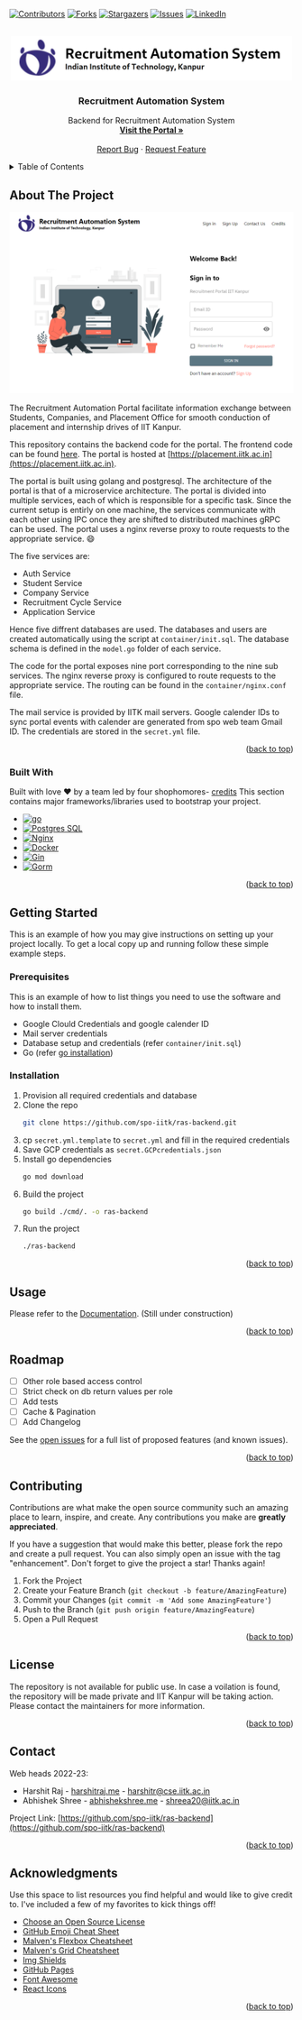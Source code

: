 <!-- Improved compatibility of back to top link: See: https://github.com/spo-iitk/ras-backend/pull/73 -->

<a name="readme-top"></a>

<!--
*** Thanks for checking out the Best-README-Template. If you have a suggestion
*** that would make this better, please fork the repo and create a pull request
*** or simply open an issue with the tag "enhancement".
*** Don't forget to give the project a star!
*** Thanks again! Now go create something AMAZING! :D
-->

<!-- PROJECT SHIELDS -->
<!--
*** I'm using markdown "reference style" links for readability.
*** Reference links are enclosed in brackets [ ] instead of parentheses ( ).
*** See the bottom of this document for the declaration of the reference variables
*** for contributors-url, forks-url, etc. This is an optional, concise syntax you may use.
*** https://www.markdownguide.org/basic-syntax/#reference-style-links
-->

[![Contributors][contributors-shield]][contributors-url]
[![Forks][forks-shield]][forks-url]
[![Stargazers][stars-shield]][stars-url]
[![Issues][issues-shield]][issues-url]
[![LinkedIn][linkedin-shield]][linkedin-url]

<!-- PROJECT LOGO -->
<br />
<div align="center">
  <a href="https://spo.iitk.ac.in/gh/">
    <img src=".github/images/logo.png" alt="Logo" width="500">
  </a>

  <h3 align="center">Recruitment Automation System</h3>

  <p align="center">
    Backend for Recruitment Automation System
    <br />
    <a href="https://placement.iitk.ac.in/"><strong>Visit the Portal »</strong></a>
    <br />
    <br />
    <!-- <a href="https://github.com/spo-iitk/ras-backend">View Demo</a> -->
    <!-- · -->
    <a href="https://github.com/spo-iitk/ras-backend/issues">Report Bug</a>
    ·
    <a href="https://github.com/spo-iitk/ras-backend/issues">Request Feature</a>
  </p>
</div>

<!-- TABLE OF CONTENTS -->
<details>
  <summary>Table of Contents</summary>
  <ol>
    <li>
      <a href="#about-the-project">About The Project</a>
      <ul>
        <li><a href="#built-with">Built With</a></li>
      </ul>
    </li>
    <li>
      <a href="#getting-started">Getting Started</a>
      <ul>
        <li><a href="#prerequisites">Prerequisites</a></li>
        <li><a href="#installation">Installation</a></li>
      </ul>
    </li>
    <li><a href="#usage">Usage</a></li>
    <li><a href="#roadmap">Roadmap</a></li>
    <li><a href="#contributing">Contributing</a></li>
    <li><a href="#license">License</a></li>
    <li><a href="#contact">Contact</a></li>
    <li><a href="#acknowledgments">Acknowledgments</a></li>
  </ol>
</details>

<!-- ABOUT THE PROJECT -->

## About The Project

[![Portal Screen Shot](.github/images/screenshot.png)](https://placement.iitk.ac.in)

The Recruitment Automation Portal facilitate information exchange between Students, Companies, and Placement Office for smooth conduction of placement and internship drives of IIT Kanpur.

This repository contains the backend code for the portal. The frontend code can be found [here](https://github.com/spo-iitk/ras-frontend). The portal is hosted at [https://placement.iitk.ac.in](https://placement.iitk.ac.in).

The portal is built using golang and postgresql. The architecture of the portal is that of a microservice architecture. The portal is divided into multiple services, each of which is responsible for a specific task. Since the current setup is entirly on one machine, the services communicate with each other using IPC once they are shifted to distributed machines gRPC can be used. The portal uses a nginx reverse proxy to route requests to the appropriate service. :smile:

The five services are:

- Auth Service
- Student Service
- Company Service
- Recruitment Cycle Service
- Application Service

Hence five diffrent databases are used. The databases and users are created automatically using the script at `container/init.sql`. The database schema is defined in the `model.go` folder of each service.

The code for the portal exposes nine port corresponding to the nine sub services. The nginx reverse proxy is configured to route requests to the appropriate service.
The routing can be found in the `container/nginx.conf` file.

The mail service is provided by IITK mail servers. Google calender IDs to sync portal events with calender are generated from spo web team Gmail ID. The credentials are stored in the `secret.yml` file.

<p align="right">(<a href="#readme-top">back to top</a>)</p>

### Built With

Built with love :heart: by a team led by four shophomores- [credits](https://placement.iitk.ac.in/credits) This section contains major frameworks/libraries used to bootstrap your project.

- [![go][golang]][go-url]
- [![Postgres SQL][psql]][psql-url]
- [![Nginx][nginx]][nginx-url]
- [![Docker][docker]][docker-url]
- [![Gin][gin]][gin-url]
- [![Gorm][gorm]][gorm-url]

<p align="right">(<a href="#readme-top">back to top</a>)</p>

<!-- GETTING STARTED -->

## Getting Started

This is an example of how you may give instructions on setting up your project locally.
To get a local copy up and running follow these simple example steps.

### Prerequisites

This is an example of how to list things you need to use the software and how to install them.

- Google Clould Credentials and google calender ID
- Mail server credentials
- Database setup and credentials (refer `container/init.sql`)
- Go (refer [go installation](https://golang.org/doc/install))

### Installation

1. Provision all required credentials and database
2. Clone the repo
   ```sh
   git clone https://github.com/spo-iitk/ras-backend.git
   ```
3. cp `secret.yml.template` to `secret.yml` and fill in the required credentials
4. Save GCP credentials as `secret.GCPcredentials.json`
5. Install go dependencies
   ```sh
   go mod download
   ```
6. Build the project
   ```sh
   go build ./cmd/. -o ras-backend
   ```
7. Run the project
   ```sh
   ./ras-backend
   ```

<p align="right">(<a href="#readme-top">back to top</a>)</p>

## Usage

Please refer to the [Documentation](#). (Still under construction)

<p align="right">(<a href="#readme-top">back to top</a>)</p>

<!-- ROADMAP -->

## Roadmap

- [ ] Other role based access control
- [ ] Strict check on db return values per role
- [ ] Add tests
- [ ] Cache & Pagination
- [ ] Add Changelog

See the [open issues](https://github.com/spo-iitk/ras-backend/issues) for a full list of proposed features (and known issues).

<p align="right">(<a href="#readme-top">back to top</a>)</p>

<!-- CONTRIBUTING -->

## Contributing

Contributions are what make the open source community such an amazing place to learn, inspire, and create. Any contributions you make are **greatly appreciated**.

If you have a suggestion that would make this better, please fork the repo and create a pull request. You can also simply open an issue with the tag "enhancement".
Don't forget to give the project a star! Thanks again!

1. Fork the Project
2. Create your Feature Branch (`git checkout -b feature/AmazingFeature`)
3. Commit your Changes (`git commit -m 'Add some AmazingFeature'`)
4. Push to the Branch (`git push origin feature/AmazingFeature`)
5. Open a Pull Request

<p align="right">(<a href="#readme-top">back to top</a>)</p>

<!-- LICENSE -->

## License

The repository is not available for public use. In case a voilation is found, the repository will be made private and IIT Kanpur will be taking action. Please contact the maintainers for more information.

<p align="right">(<a href="#readme-top">back to top</a>)</p>

<!-- CONTACT -->

## Contact

Web heads 2022-23:

- Harshit Raj - [harshitraj.me](https://1-Harshit.github.io) - harshitr@cse.iitk.ac.in
- Abhishek Shree - [abhishekshree.me](https://abhishekshree.github.io) - shreea20@iitk.ac.in

Project Link: [https://github.com/spo-iitk/ras-backend](https://github.com/spo-iitk/ras-backend)

<p align="right">(<a href="#readme-top">back to top</a>)</p>

<!-- ACKNOWLEDGMENTS -->

## Acknowledgments

Use this space to list resources you find helpful and would like to give credit to. I've included a few of my favorites to kick things off!

- [Choose an Open Source License](https://choosealicense.com)
- [GitHub Emoji Cheat Sheet](https://www.webpagefx.com/tools/emoji-cheat-sheet)
- [Malven's Flexbox Cheatsheet](https://flexbox.malven.co/)
- [Malven's Grid Cheatsheet](https://grid.malven.co/)
- [Img Shields](https://shields.io)
- [GitHub Pages](https://pages.github.com)
- [Font Awesome](https://fontawesome.com)
- [React Icons](https://react-icons.github.io/react-icons/search)

<p align="right">(<a href="#readme-top">back to top</a>)</p>

<!-- MARKDOWN LINKS & IMAGES -->
<!-- https://www.markdownguide.org/basic-syntax/#reference-style-links -->

[contributors-shield]: https://img.shields.io/github/contributors/spo-iitk/ras-backend.svg?style=for-the-badge
[contributors-url]: https://github.com/spo-iitk/ras-backend/graphs/contributors
[forks-shield]: https://img.shields.io/github/forks/spo-iitk/ras-backend.svg?style=for-the-badge
[forks-url]: https://github.com/spo-iitk/ras-backend/network/members
[stars-shield]: https://img.shields.io/github/stars/spo-iitk/ras-backend.svg?style=for-the-badge
[stars-url]: https://github.com/spo-iitk/ras-backend/stargazers
[issues-shield]: https://img.shields.io/github/issues/spo-iitk/ras-backend.svg?style=for-the-badge
[issues-url]: https://github.com/spo-iitk/ras-backend/issues
[linkedin-shield]: https://img.shields.io/badge/-LinkedIn-black.svg?style=for-the-badge&logo=linkedin&colorB=555
[linkedin-url]: https://www.linkedin.com/in/iitkanpurplacement
[golang]: https://img.shields.io/github/go-mod/go-version/spo-iitk/ras-backend?style=for-the-badge
[go-url]: https://golang.org/
[psql]: https://img.shields.io/badge/postgres-%23316192.svg?style=for-the-badge&logo=postgresql&logoColor=white
[psql-url]: https://www.postgresql.org/
[nginx]: https://img.shields.io/badge/nginx-%23009639.svg?style=for-the-badge&logo=nginx&logoColor=white
[nginx-url]: https://www.nginx.com/
[docker]: https://img.shields.io/badge/docker-%230db7ed.svg?style=for-the-badge&logo=docker&logoColor=white
[docker-url]: https://www.docker.com/
[gin]: https://img.shields.io/badge/gin-%23FF4088.svg?style=for-the-badge&logo=gin&logoColor=white
[gin-url]: https://gin-gonic.com/
[gorm]: https://img.shields.io/badge/gorm-%23FF4088.svg?style=for-the-badge&logo=gorm&logoColor=white
[gorm-url]: https://gorm.io/
